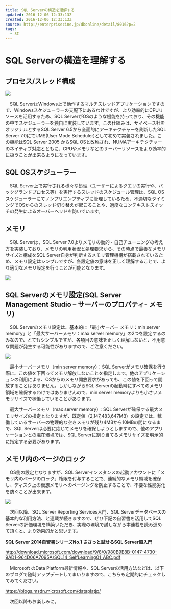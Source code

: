 ```yaml
---
title: SQL Serverの構造を理解する
updated: 2016-12-06 12:33:13Z
created: 2016-12-06 12:33:13Z
source: http://enterprisezine.jp/dbonline/detail/8016?p=2
tags:
  - SI
---
```


# SQL Serverの構造を理解する

## プロセス/スレッド構成

![](../_resources/b1b7e862d0f1eb0559a7bdcc33b5c459.png)

　SQL ServerはWindows上で動作するマルチスレッドアプリケーションですので、Windowsスケジューラーの支配下にあるわけですが、より効率的にCPUリソースを活用するため、SQL ServerがOSのような機能を持っており、その機能の中でスケジューラーを独自に実装しています。この仕組みは、サイベース社をオリジナルとするSQL Server 6.5から全面的にアーキテクチャーを刷新したSQL Server 7.0にてUMS(User Mode Scheduler)として初めて実装されました。この機能はSQL Server 2005 からSQL OSと改称され、NUMAアーキテクチャーのネイティブ対応とともに、CPUやメモリなどのサーバーリソースをより効率的に扱うことが出来るようになっています。

## SQL OSスケジューラー

　SQL Server上で実行される様々な処理（ユーザーによるクエリの実行や、バックグランドプロセス等）を実行するスレッドのスケジュール管理は、SQL OSスケジューラーにてノンプリエンプティブに管理しているため、不適切なタイミングでOSからのスレッド切り替えが起こることや、過度なコンテキストスイッチの発生によるオーバーヘッドを防いでいます。

## メモリ

　SQL Serverは、SQL Server 7.0よりメモリの動的・自己チューニングの考え方を実装しており、メモリの利用状況と処理要求から、その時点で最善なメモリサイズと構成をSQL Server自身が判断するメモリ管理機構が搭載されているため、メモリ設定はシンプルですが、各設定値の意味を正しく理解することで、より適切なメモリ設定を行うことが可能となります。

![](../_resources/7380ad584f473662461c9e3e668f370a.png)

## SQL Serverのメモリ設定(SQL Server Management Studio – サーバーのプロパティ- メモリ)

　SQL Serverのメモリ設定は、基本的に「最小サーバー メモリ：min server memory」と「最大サーバーメモリ：max server memory」の2つを設定するのみなので、とてもシンプルですが、各項目の意味を正しく理解しないと、不用意な問題が発生する可能性がありますので、ご注意ください。

![](../_resources/5898e738018d0112ba2bdcb35d9cedae.png)

　最小サーバーメモリ（min server memory）：SQL Serverがメモリ確保を行う際に、この値を下回ってメモリ解放しないことを指定します。他のアプリケーションの利用による、OSからのメモリ開放要求があっても、この値を下回って開放することはありません。しかしながらSQL Serverの起動時にすべてのメモリ領域を確保するわけではありませんので、min server memoryよりも小さいメモリサイズで稼働していることがあります。

　最大サーバーメモリ（max server memory）：SQL Serverが確保する最大メモリサイズの指定となりますが、既定値（2,147,483,647MB）の設定では、稼働しているサーバーの物理的な空きメモリが残り4MBから10MBの間になるまで、SQL Serverは必要に応じてメモリを確保しようとしますので、他のアプリケーションとの混在環境では、SQL Serverに割り当てるメモリサイズを明示的に指定する必要があります。

## メモリ内のページのロック

　OS側の設定となりますが、SQL Serverインスタンスの起動アカウントに「メモリ内のページのロック」権限を付与することで、連続的なメモリ領域を確保し、ディスク上の仮想メモリへのページングを防止することで、不要な性能劣化を防ぐことが出来ます。

![](../_resources/7288d340b49d9dd5b6cd80c1aca91082.png)

　次回以降、SQL Server Reporting Services入門、SQL Serverデータベースの基本的な利用方法、と連載が続きますので、ぜひ下記の自習書を活用してSQL Serverの評価環境を構築いただき、実際の環境で試しながら本連載を読み進めて頂くと、より効果的かと思います。

**SQL Server 2014自習書シリーズNo.1 ささっと試せるSQL Server超入門**

 http://download.microsoft.com/download/9/8/0/980B9E8B-0147-4730-9AD1-964D06A7095A/SQL14_SelfLearning01_ABC.pdf

　Microsoft のData Platform最新情報や、SQL Serverの活用方法などは、以下のブログで随時アップデートしてまいりますので、こちらも定期的にチェックしてみてください。

 https://blogs.msdn.microsoft.com/dataplatjp/

　次回以降もお楽しみに。